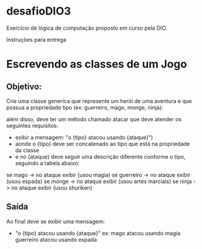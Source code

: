 # desafioDIO3

Exercício de lógica de computação proposto em curso pela DIO.

Instruções para entrega
# Escrevendo as classes de um Jogo

## Objetivo:

Crie uma classe generica que represente um herói de uma aventura e que possua a propriedade tipo (ex: guerreiro, mago, monge, ninja):

além disso, deve ter um método chamado atacar que deve atender os seguintes requisitos:

- exibir a mensagem: "o {tipo} atacou usando {ataque}")
- aonde o {tipo} deve ser concatenado ao tipo que está na propriedade da classe
- e no {ataque} deve seguir uma descrição diferente conforme o tipo, seguindo a tabela abaixo:

se mago -> no ataque exibir (usou magia)
se guerreiro -> no ataque exibir (usou espada)
se monge -> no ataque exibir (usou artes marciais)
se ninja -> no ataque exibir (usou shuriken)

## Saída

Ao final deve se exibir uma mensagem:

- "o {tipo} atacou usando {ataque}"
  ex: mago atacou usando magia
  guerreiro atacou usando espada 
 
